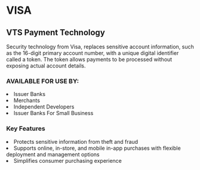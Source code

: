 # VISA
## VTS Payment Technology

Security technology from Visa, replaces sensitive account information, such as the 16-digit primary account number, with a unique digital identifier called a token. 
The token allows payments to be processed without exposing actual account details.

### AVAILABLE FOR USE BY:

<li> Issuer Banks
<li> Merchants
<li> Independent Developers
<li> Issuer Banks For Small Business


### Key Features

<li> Protects sensitive information from theft and fraud
<li> Supports online, in-store, and mobile in-app purchases with flexible deployment and management options
<li> Simplifies consumer purchasing experience
